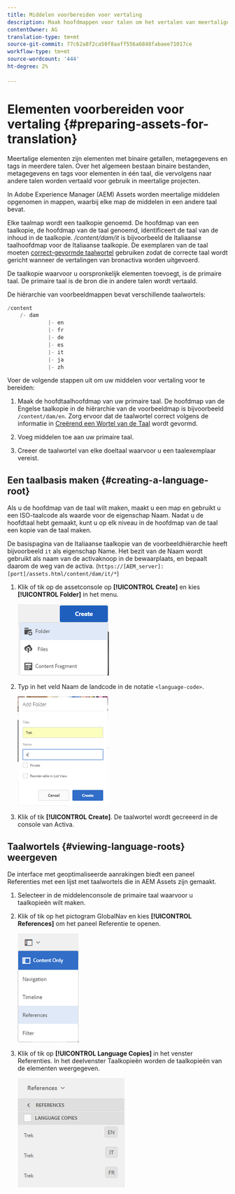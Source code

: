```yaml
---
title: Middelen voorbereiden voor vertaling
description: Maak hoofdmappen voor talen om het vertalen van meertalige middelen voor te bereiden.
contentOwner: AG
translation-type: tm+mt
source-git-commit: 77c62a8f2ca50f8aaff556a6848fabaee71017ce
workflow-type: tm+mt
source-wordcount: '444'
ht-degree: 2%

---
```



# Elementen voorbereiden voor vertaling {#preparing-assets-for-translation}

Meertalige elementen zijn elementen met binaire getallen, metagegevens en tags in meerdere talen. Over het algemeen bestaan binaire bestanden, metagegevens en tags voor elementen in één taal, die vervolgens naar andere talen worden vertaald voor gebruik in meertalige projecten.

In Adobe Experience Manager (AEM) Assets worden meertalige middelen opgenomen in mappen, waarbij elke map de middelen in een andere taal bevat.

Elke taalmap wordt een taalkopie genoemd. De hoofdmap van een taalkopie, de hoofdmap van de taal genoemd, identificeert de taal van de inhoud in de taalkopie. */content/dam/it* is bijvoorbeeld de Italiaanse taalhoofdmap voor de Italiaanse taalkopie. De exemplaren van de taal moeten [correct-gevormde taalwortel](preparing-assets-for-translation.md#creating-a-language-root) gebruiken zodat de correcte taal wordt gericht wanneer de vertalingen van bronactiva worden uitgevoerd.

De taalkopie waarvoor u oorspronkelijk elementen toevoegt, is de primaire taal. De primaire taal is de bron die in andere talen wordt vertaald.

De hiërarchie van voorbeeldmappen bevat verschillende taalwortels:

```java
/content
    /- dam
             |- en
             |- fr
             |- de
             |- es
             |- it
             |- ja
             |- zh
```

Voer de volgende stappen uit om uw middelen voor vertaling voor te bereiden:

1. Maak de hoofdtaalhoofdmap van uw primaire taal. De hoofdmap van de Engelse taalkopie in de hiërarchie van de voorbeeldmap is bijvoorbeeld `/content/dam/en`. Zorg ervoor dat de taalwortel correct volgens de informatie in [Creërend een Wortel van de Taal](preparing-assets-for-translation.md#creating-a-language-root) wordt gevormd.

1. Voeg middelen toe aan uw primaire taal.
1. Creeer de taalwortel van elke doeltaal waarvoor u een taalexemplaar vereist.

## Een taalbasis maken {#creating-a-language-root}

Als u de hoofdmap van de taal wilt maken, maakt u een map en gebruikt u een ISO-taalcode als waarde voor de eigenschap Naam. Nadat u de hoofdtaal hebt gemaakt, kunt u op elk niveau in de hoofdmap van de taal een kopie van de taal maken.

De basispagina van de Italiaanse taalkopie van de voorbeeldhiërarchie heeft bijvoorbeeld `it` als eigenschap Name. Het bezit van de Naam wordt gebruikt als naam van de activaknoop in de bewaarplaats, en bepaalt daarom de weg van de activa. (`https://[AEM_server]:[port]/assets.html/content/dam/it/*`)

1. Klik of tik op de assetconsole op **[!UICONTROL Create]** en kies **[!UICONTROL Folder]** in het menu.

   ![chlimage_1-120](assets/chlimage_1-120.png)

1. Typ in het veld Naam de landcode in de notatie `<language-code>`.

   ![chlimage_1-121](assets/chlimage_1-121.png)

1. Klik of tik **[!UICONTROL Create]**. De taalwortel wordt gecreeerd in de console van Activa.

## Taalwortels {#viewing-language-roots} weergeven

De interface met geoptimaliseerde aanrakingen biedt een paneel Referenties met een lijst met taalwortels die in AEM Assets zijn gemaakt.

1. Selecteer in de middelenconsole de primaire taal waarvoor u taalkopieën wilt maken.
1. Klik of tik op het pictogram GlobalNav en kies **[!UICONTROL References]** om het paneel Referentie te openen.

   ![chlimage_1-122](assets/chlimage_1-122.png)

1. Klik of tik op **[!UICONTROL Language Copies]** in het venster Referenties. In het deelvenster Taalkopieën worden de taalkopieën van de elementen weergegeven.

   ![chlimage_1-123](assets/chlimage_1-123.png)

